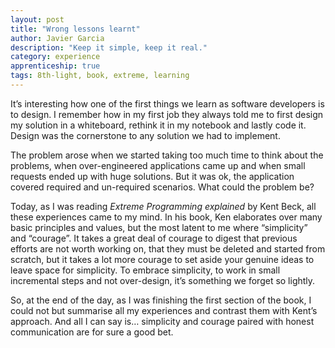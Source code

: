 ```yaml
---
layout: post
title: "Wrong lessons learnt"
author: Javier Garcia
description: "Keep it simple, keep it real."
category: experience
apprenticeship: true
tags: 8th-light, book, extreme, learning
---
```


It’s interesting how one of the first things we learn as software developers is to design. I remember how in my first job they always told me to first design my solution in a whiteboard, rethink it in my notebook and lastly code it. Design was the cornerstone to any solution we had to implement.

The problem arose when we started taking too much time to think about the problems, when over-engineered applications came up and when small requests ended up with huge solutions. But it was ok, the application covered required and un-required scenarios. What could the problem be?

Today, as I was reading *Extreme Programming explained* by Kent Beck, all these experiences came to my mind. In his book, Ken elaborates over many basic principles and values, but the most latent to me where “simplicity” and “courage”. It takes a great deal of courage to digest that previous efforts are not worth working on, that they must be deleted and started from scratch, but it takes a lot more courage to set aside your genuine ideas to leave space for simplicity. To embrace simplicity, to work in small incremental steps and not over-design, it’s something we forget so lightly.

So, at the end of the day, as I was finishing the first section of the book, I could not but summarise all my experiences and contrast them with Kent’s approach. And all I can say is… simplicity and courage paired with honest communication are for sure a good bet.
